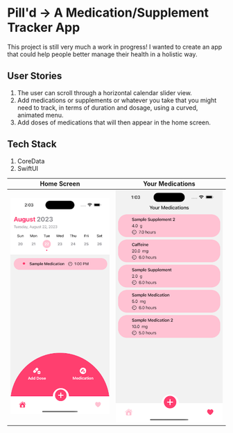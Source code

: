 # Pill'd -> A Medication/Supplement Tracker App

This project is still very much a work in progress! I wanted to create an app that could help people better manage their health in a holistic way. 

## User Stories
1. The user can scroll through a horizontal calendar slider view.
2. Add medications or supplements or whatever you take that you might need to track, in terms of duration and dosage, using a curved, animated menu. 
3. Add doses of medications that will then appear in the home screen.

## Tech Stack
1. CoreData
2. SwiftUI

|      Home Screen     |   Your Medications   |
| -------------------- | -------------------- |
| ![Home Screen](https://github.com/sencaichi/pill_d/blob/main/homeview.png) | ![Your Medications](https://github.com/sencaichi/pill_d/blob/main/yourmedications.png) |
